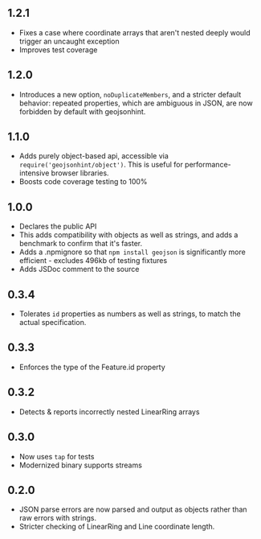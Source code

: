 ## 1.2.1

* Fixes a case where coordinate arrays that aren't nested deeply would trigger
  an uncaught exception
* Improves test coverage

## 1.2.0

* Introduces a new option, `noDuplicateMembers`, and a stricter default
  behavior: repeated properties, which are ambiguous in JSON, are now forbidden
  by default with geojsonhint.

## 1.1.0

* Adds purely object-based api, accessible via `require('geojsonhint/object')`.
  This is useful for performance-intensive browser libraries.
* Boosts code coverage testing to 100%

## 1.0.0

* Declares the public API
* This adds compatibility with objects as well as strings, and adds
  a benchmark to confirm that it's faster.
* Adds a .npmignore so that `npm install geojson` is significantly
  more efficient - excludes 496kb of testing fixtures
* Adds JSDoc comment to the source

## 0.3.4

* Tolerates `id` properties as numbers as well as strings, to match
  the actual specification.

## 0.3.3

* Enforces the type of the Feature.id property

## 0.3.2

* Detects & reports incorrectly nested LinearRing arrays

## 0.3.0

* Now uses `tap` for tests
* Modernized binary supports streams

## 0.2.0

* JSON parse errors are now parsed and output as objects rather than raw
  errors with strings.
* Stricter checking of LinearRing and Line coordinate length.
